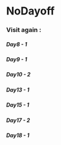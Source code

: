 # NoDayoff
### Visit again :
##### Day8 - 1
##### Day9 - 1
##### Day10 - 2
##### Day13 - 1
##### Day15 - 1
##### Day17 - 2
##### Day18 - 1



